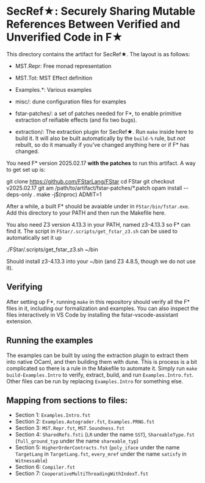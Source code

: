 # SecRef★: Securely Sharing Mutable References Between Verified and Unverified Code in F★

This directory contains the artifact for SecRef★. The layout is as
follows:
- MST.Repr: Free monad representation
- MST.Tot: MST Effect definition
- Examples.*: Various examples
- misc/: dune configuration files for examples

- fstar-patches/: a set of patches needed for F*, to enable primitive
  extraction of reifiable effects (and fix two bugs).

- extraction/: The extraction plugin for SecRef★. Run `make` inside
  here to build it. It will also be built automatically by the `build-%`
  rule, but *not* rebuilt, so do it manually if you've changed anything
  here or if F* has changed.

You need F* version 2025.02.17 **with the patches** to run this artifact.
A way to get set up is:

  git clone https://github.com/FStarLang/FStar
  cd FStar
  git checkout v2025.02.17
  git am /path/to/artifact/fstar-patches/*.patch
  opam install --deps-only .
  make -j$(nproc) ADMIT=1

After a while, a built F* should be avaiable under in `FStar/bin/fstar.exe`. Add
this directory to your PATH and then run the Makefile here.

You also need Z3 version 4.13.3 in your PATH, named z3-4.13.3 so F* can find it.
The script in `FStar/.scripts/get_fstar_z3.sh` can be used to automatically set it up

  ./FStar/.scripts/get_fstar_z3.sh ~/bin

Should install z3-4.13.3 into your ~/bin (and Z3 4.8.5, though we do not use it).

## Verifying

After setting up F*, running `make` in this repository should verify
all the F* files in it, including our formalization and examples. You
can also inspect the files interactively in VS Code by installing the
fstar-vscode-assistant extension.

## Running the examples

The examples can be built by using the extraction plugin to extract them
into native OCaml, and then building them with dune. This is process
is a bit complicated so there is a rule in the Makefile to automate it.
Simply run `make build-Examples.Intro` to verify, extract, build, and run
`Examples.Intro.fst`. Other files can be run by replacing `Examples.Intro` for something else.

## Mapping from sections to files:

- Section 1: `Examples.Intro.fst`
- Section 2: `Examples.Autograder.fst`, `Examples.PRNG.fst`
- Section 3: `MST.Repr.fst`, `MST.Soundness.fst`
- Section 4: `SharedRefs.fsti` (`LR` under the name `SST`), `ShareableType.fst` (`full_ground_typ` under the name `shareable_typ`)
- Section 5: `HigherOrderContracts.fst` (`poly_iface` under the name `TargetLang` in `TargetLang.fst`, `every_mref` under the name `satisfy` in `Witnessable`)
- Section 6: `Compiler.fst`
- Section 7: `CooperativeMultiThreadingWithIndexT.fst`